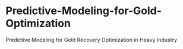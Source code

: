 # Predictive-Modeling-for-Gold-Optimization
Predictive Modeling for Gold Recovery Optimization in Heavy Industry
